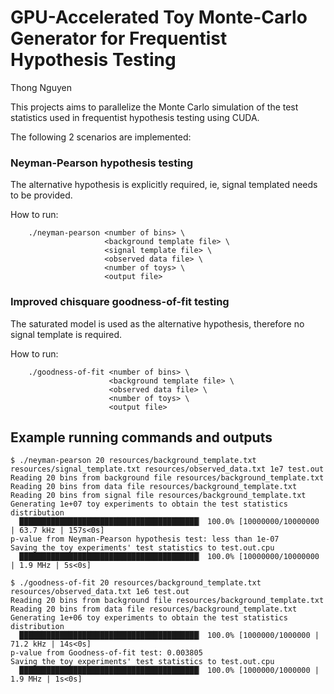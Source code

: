 # GPU-Accelerated Toy Monte-Carlo Generator for Frequentist Hypothesis Testing
Thong Nguyen

This projects aims to parallelize the Monte Carlo simulation of the test statistics used in frequentist hypothesis testing using CUDA.

The following 2 scenarios are implemented: 

### Neyman-Pearson hypothesis testing
The alternative hypothesis is explicitly required, ie, signal templated needs to be provided.

How to run: 
```
    ./neyman-pearson <number of bins> \
                     <background template file> \
                     <signal template file> \
                     <observed data file> \
                     <number of toys> \
                     <output file> 
```

### Improved chisquare goodness-of-fit testing
The saturated model is used as the alternative hypothesis, therefore no signal template is required.

How to run:
```
    ./goodness-of-fit <number of bins> \
                      <background template file> \
                      <observed data file> \
                      <number of toys> \
                      <output file>
```

## Example running commands and outputs
```
$ ./neyman-pearson 20 resources/background_template.txt resources/signal_template.txt resources/observed_data.txt 1e7 test.out
Reading 20 bins from background file resources/background_template.txt
Reading 20 bins from data file resources/background_template.txt
Reading 20 bins from signal file resources/background_template.txt
Generating 1e+07 toy experiments to obtain the test statistics distribution
  ████████████████████████████████████████▏ 100.0% [10000000/10000000 | 63.7 kHz | 157s<0s]
p-value from Neyman-Pearson hypothesis test: less than 1e-07
Saving the toy experiments' test statistics to test.out.cpu
  ████████████████████████████████████████▏ 100.0% [10000000/10000000 | 1.9 MHz | 5s<0s]
```
```
$ ./goodness-of-fit 20 resources/background_template.txt resources/observed_data.txt 1e6 test.out
Reading 20 bins from background file resources/background_template.txt
Reading 20 bins from data file resources/background_template.txt
Generating 1e+06 toy experiments to obtain the test statistics distribution
  ████████████████████████████████████████▏ 100.0% [1000000/1000000 | 71.2 kHz | 14s<0s]
p-value from Goodness-of-fit test: 0.003805
Saving the toy experiments' test statistics to test.out.cpu
  ████████████████████████████████████████▏ 100.0% [1000000/1000000 | 1.9 MHz | 1s<0s]
```
